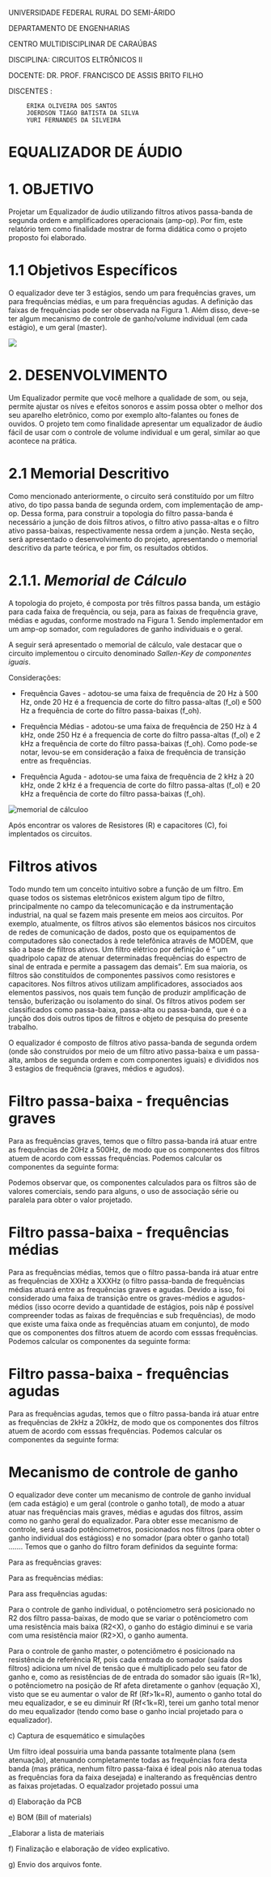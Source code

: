 UNIVERSIDADE FEDERAL RURAL DO SEMI-ÁRIDO

DEPARTAMENTO DE ENGENHARIAS

CENTRO MULTIDISCIPLINAR DE CARAÚBAS

DISCIPLINA: CIRCUITOS ELTRÔNICOS II

DOCENTE: DR. PROF. FRANCISCO DE ASSIS BRITO FILHO

DISCENTES :  
             
	     ERIKA OLIVEIRA DOS SANTOS
	     JOERDSON TIAGO BATISTA DA SILVA
	     YURI FERNANDES DA SILVEIRA

# EQUALIZADOR DE ÁUDIO
			 

# 1. OBJETIVO

  Projetar um Equalizador de áudio utilizando filtros ativos passa-banda de segunda ordem e amplificadores operacionais (amp-op). Por fim, este relatório tem como finalidade mostrar de forma didática como o projeto proposto foi elaborado.

# 1.1 Objetivos Específicos
 O equalizador deve ter 3 estágios, sendo um para frequências graves, um para frequências médias, e um para frequências agudas. A definição das faixas de frequências pode ser observada na Figura 1. Além disso, deve-se ter algum mecanismo de controle de ganho/volume individual (em cada estágio), e um geral (master).
 
![](https://user-images.githubusercontent.com/75510214/101711689-d9d17e00-3a72-11eb-89d7-e5ea764948a4.png)

	
# 2. DESENVOLVIMENTO

 Um Equalizador permite que você melhore a qualidade de som, ou seja, permite ajustar os níves e efeitos sonoros e assim possa obter o melhor dos seu aparelho eletrônico, como por exemplo alto-falantes ou fones de ouvidos.
 O projeto tem como finalidade apresentar um equalizador de áudio fácil de usar com o controle de volume individual e um geral, similar ao que acontece na prática.

# 2.1 Memorial Descritivo

 Como mencionado anteriormente, o circuito será constituído por um filtro ativo, do tipo passa banda de segunda ordem, com implementação de amp-op. Dessa forma, para construir a topologia do filtro passa-banda é necessário a junção de dois filtros ativos, o filtro ativo passa-altas e o filtro ativo passa-baixas, respectivamente nessa ordem a junção. Nesta seção, será apresentado o desenvolvimento do projeto, apresentando o memorial descritivo da parte teórica, e por fim, os resultados obtidos. 
 
 # 2.1.1. _Memorial de Cálculo_
  
  A topologia do projeto, é composta por três filtros passa banda, um estágio para cada faixa de frequência, ou seja, para as faixas de frequência grave, médias e agudas, conforme mostrado na Figura 1. Sendo implementador em um amp-op somador, com reguladores de ganho individuais e o geral.
  
  A seguir será apresentado o memorial de cálculo, vale destacar que o circuito implementou o circuito denominado _Sallen-Key de componentes iguais_. 
  
  Considerações:
 
  * Frequência Gaves - adotou-se uma faixa de frequência de 20 Hz à 500 Hz, onde 20 Hz é a frequencia de corte do filtro passa-altas (f_ol) e 500 Hz a frequência de corte do filtro passa-baixas (f_oh).
  
  * Frequência Médias - adotou-se uma faixa de frequência de 250 Hz à 4 kHz, onde 250 Hz é a frequencia de corte do filtro passa-altas (f_ol) e 2 kHz a frequência de corte do filtro passa-baixas (f_oh). Como pode-se notar, levou-se em consideração a faixa de frequência de transição entre as frequências.

* Frequência Aguda - adotou-se uma faixa de frequência de 2 kHz à 20 kHz, onde 2 kHz é a frequencia de corte do filtro passa-altas (f_ol) e 20 kHz a frequência de corte do filtro passa-baixas (f_oh).

![memorial de cálculoo](https://user-images.githubusercontent.com/75510214/101712624-b3acdd80-3a74-11eb-8665-cda093d8e783.png)

Após encontrar os valores de Resistores (R) e capacitores (C), foi implentados os circuitos.





# Filtros ativos
Todo mundo tem um conceito intuitivo sobre a função de um filtro. Em quase todos os sistemas eletrônicos existem algum tipo de filtro, principalmente no campo da telecomunicação e da instrumentação industrial, na qual se fazem mais presente em meios aos circuitos. Por exemplo, atualmente, os filtros ativos são elementos básicos nos circuitos de redes de comunicação de dados, posto que os equipamentos de computadores são conectados à rede telefônica através de MODEM, que são a base de filtros ativos. 
Um filtro elétrico por definição é “ um quadripolo capaz de atenuar determinadas frequências do espectro de sinal de entrada e permite a passagem das demais”. Em sua maioria, os filtros são constituídos de componentes passivos como resistores e capacitores. Nos filtros ativos utilizam amplificadores, associados aos elementos passivos, nos quais tem função de produzir amplificação de tensão, buferização ou isolamento do sinal. Os filtros ativos podem ser classificados como passa-baixa, passa-alta ou passa-banda, que é o a junção dos dois outros tipos de filtros e objeto de pesquisa do presente trabalho. 

O equalizador é composto de filtros ativo passa-banda de segunda ordem (onde são construidos por meio de um filtro ativo passa-baixa e um passa-alta, ambos de segunda ordem e com componentes iguais) e divididos nos 3 estagios de frequência (graves, médios e agudos). 


# Filtro passa-baixa - frequências graves
Para as frequências graves, temos que o filtro passa-banda irá atuar entre as frequências de 20Hz a 500Hz, de modo que os componentes dos filtros atuem de acordo com esssas frequências. Podemos calcular os componentes da seguinte forma:

Podemos observar que, os componentes calculados para os filtros são de valores comerciais, sendo para alguns, o uso de associação série ou paralela para obter o valor projetado.

# Filtro passa-baixa - frequências médias
Para as frequências médias, temos que o filtro passa-banda irá atuar entre as frequências de XXHz a XXXHz (o filtro passa-banda de frequências médias atuará entre as frequências graves e agudas. Devido a isso, foi considerado uma faixa de transição entre os graves-médios e agudos-médios (isso ocorre devido a quantidade de estágios, pois nãp é possível compreender todas as faixas de frequências e sub frequências), de modo que existe uma faixa onde as frequências atuam em conjunto), de modo que os componentes dos filtros atuem de acordo com esssas frequências. Podemos calcular os componentes da seguinte forma:

# Filtro passa-baixa - frequências agudas
Para as frequências agudas, temos que o filtro passa-banda irá atuar entre as frequências de 2kHz a 20kHz, de modo que os componentes dos filtros atuem de acordo com esssas frequências. Podemos calcular os componentes da seguinte forma:

# Mecanismo de controle de ganho
O equalizador deve conter um mecanismo de controle de ganho invidual (em cada estágio) e um geral (controle o ganho total), de modo a atuar atuar nas frequências mais graves, médias e agudas dos filtros, assim como no ganho geral do equalizador. Para obter esse mecanismo de controle, será usado potênciometros, posicionados nos filtros (para obter o ganho individual dos estágioss) e no somador (para obter o ganho total) ....... Temos que o ganho do filtro foram definidos da seguinte forma:

Para as frequências graves:

Para as frequências médias:

Para ass frequências agudas:

Para o controle de ganho individual, o potênciometro será posicionado no R2 dos filtro passa-baixas, de modo que se variar o potênciometro com uma resistência mais baixa (R2<X), o ganho do estágio diminui e se varia com uma resistência maior (R2>X), o ganho aumenta. 

Para o controle de ganho master, o potenciômetro é posicionado na resistência de referência Rf, pois cada entrada do somador (saída dos filtros) adiciona um nível de tensão que é multiplicado pelo seu fator de ganho e, como as resistências de de entrada do somador são iguais (R=1k), o potênciometro na posição de Rf afeta diretamente o ganhov (equação X), visto que se eu aumentar o valor de Rf (Rf>1k=R), aumento o ganho total do meu equalizador, e se eu diminuir Rf (Rf<1k=R), terei um ganho total menor do meu equalizador (tendo como base o ganho incial projetado para o equalizador).


c) Captura de esquemático e simulações


Um filtro ideal possuiria uma banda passante totalmente plana (sem atenuação), atenuando completamente todas as frequências fora desta banda (mas prática, nenhum filtro passa-faixa é ideal pois não atenua todas as frequências fora da faixa desejada) e inalterando as frequências dentro as faixas projetadas. O equalzador projetado possui uma 

d) Elaboração da PCB

e) BOM (Bill of materials)

_Elaborar a lista de materiais

f) Finalização e elaboração de vídeo explicativo.

g) Envio dos arquivos fonte.


